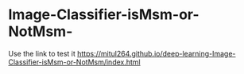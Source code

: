 # Image-Classifier-isMsm-or-NotMsm-

Use the link to test it https://mitul264.github.io/deep-learning-Image-Classifier-isMsm-or-NotMsm/index.html 
